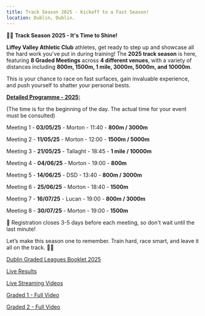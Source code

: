 ```yaml
---
title: Track Season 2025 - Kickoff to a Fast Season!
location: Dublin, Dublin.
---
```


🏃‍♂️ <b>Track Season 2025 - It's Time to Shine!</b>

<b>Liffey Valley Athletic Club</b> athletes, get ready to step up and showcase all the hard work you've put in during training! The <b>2025 track season</b> is here, featuring <b>8 Graded Meetings</b> across <b>4 different venues</b>, with a variety of distances including <b>800m, 1500m, 1 mile, 3000m, 5000m, and 10000m</b>.

This is your chance to race on fast surfaces, gain invaluable experience, and push yourself to shatter your personal bests.

<b><u>Detailed Programme - 2025:</u></b>

(The time is for the beginning of the day. The actual time for your event must be consulted)

Meeting 1 - <b>03/05/25</b> - Morton - 11:40 - <b>800m / 3000m</b>

Meeting 2 - <b>11/05/25</b> - Morton - 12:00 - <b>1500m / 5000m</b>

Meeting 3 - <b>21/05/25</b> - Tallaght - 18:45 - <b>1 mile / 10000m</b>

Meeting 4 - <b>04/06/25</b> - Morton - 19:00 - <b>800m</b>

Meeting 5 - <b>14/06/25</b> - DSD - 13:40 - <b>800m / 3000m</b>

Meeting 6 - <b>25/06/25</b> - Morton - 18:40 - <b>1500m</b>

Meeting 7 - <b>16/07/25</b> - Lucan - 19:00 - <b>800m / 3000m</b>

Meeting 8 - <b>30/07/25</b> - Morton - 19:00 - <b>1500m</b>

📅 Registration closes 3-5 days before each meeting, so don't wait until the last minute!

Let’s make this season one to remember. Train hard, race smart, and leave it all on the track. 💪💥


<a href="/assets/results/2025_track_season/DUBLIN_GRADED_LEAGUES_2025_BOOKLET.pdf" target="_blank" rel="noopener noreferrer">Dublin Graded Leagues Booklet 2025</a>

<a href="https://live.dublinathletics.com/menu.html" target="_blank" rel="noopener noreferrer">Live Results</a>

<a href="https://www.dublinathletics.com/live-stream" target="_blank" rel="noopener noreferrer">Live Streaming Videos</a>

<a href="https://youtube.com/live/Nqt9sO4O9kU?feature=share" target="_blank" rel="noopener noreferrer">Graded 1 - Full Video</a>

<a href="https://youtube.com/live/x3nxIo-fLQE?feature=share" target="_blank" rel="noopener noreferrer">Graded 2 - Full Video</a>







 

